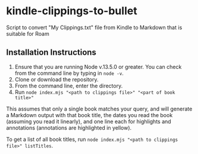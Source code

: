 # kindle-clippings-to-bullet

Script to convert "My Clippings.txt" file from Kindle to Markdown that is suitable for Roam

## Installation Instructions

1. Ensure that you are running Node v.13.5.0 or greater. You can check from the command line by typing in `node -v`.
1. Clone or download the repository.
1. From the command line, enter the directory.
1. Run `node index.mjs "<path to clippings file>" "<part of book title>"`

This assumes that only a single book matches your query, and will generate a Markdown output with that book title, the dates you read the book (assuming you read it linearly), and one line each for highlights and annotations (annotations are highlighted in yellow).

To get a list of all book titles, run `node index.mjs "<path to clippings file>" listTitles`.
